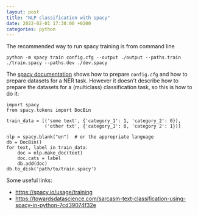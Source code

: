 ```yaml
---
layout: post
title: "NLP classification with spacy"
date: 2022-02-01 17:30:00 +0200
categories: python
---
```



The recommended way to run spacy training is from command line
```
python -m spacy train config.cfg --output ./output --paths.train ./train.spacy --paths.dev ./dev.spacy
```
The [spacy documentation](https://spacy.io/usage/training) shows how to prepare `config.cfg` and how to prepare datasets for a NER task.
However it doesn't describe how to prepare the datasets for a (multiclass) classification task, so this is how to do it:
```
import spacy
from spacy.tokens import DocBin

train_data = [('some text', {'category_1': 1, 'category_2': 0}),
              ('other txt', {'category_1': 0, 'category 2': 1})]

nlp = spacy.blank("en")  # or the appropriate language
db = DocBin()
for text, label in train_data:
    doc = nlp.make_doc(text)
    doc.cats = label
    db.add(doc)
db.to_disk('path/to/train.spacy')
```


Some useful links:
- <https://spacy.io/usage/training>
- <https://towardsdatascience.com/sarcasm-text-classification-using-spacy-in-python-7cd39074f32e>
